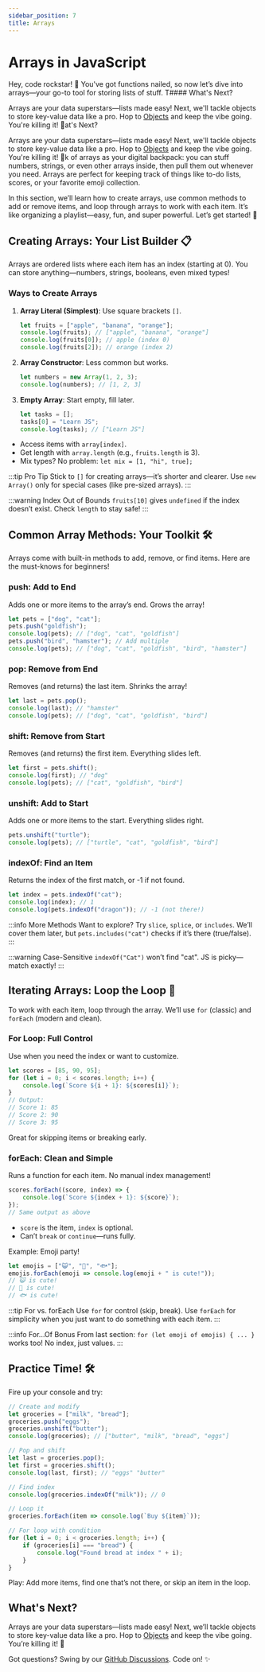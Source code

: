 ```yaml
---
sidebar_position: 7
title: Arrays
---
```


# Arrays in JavaScript

Hey, code rockstar! 🎸 You've got functions nailed, so now let’s dive into arrays—your go-to tool for storing lists of stuff. T#### What's Next?

Arrays are your data superstars—lists made easy! Next, we'll tackle objects to store key-value data like a pro. Hop to [Objects](./objects.md) and keep the vibe going. You're killing it! 🚀at's Next?

Arrays are your data superstars—lists made easy! Next, we'll tackle objects to store key-value data like a pro. Hop to [Objects](./objects.md) and keep the vibe going. You're killing it! 🚀k of arrays as your digital backpack: you can stuff numbers, strings, or even other arrays inside, then pull them out whenever you need. Arrays are perfect for keeping track of things like to-do lists, scores, or your favorite emoji collection.

In this section, we’ll learn how to create arrays, use common methods to add or remove items, and loop through arrays to work with each item. It’s like organizing a playlist—easy, fun, and super powerful. Let’s get started! 🎉

## Creating Arrays: Your List Builder 📋

Arrays are ordered lists where each item has an index (starting at 0). You can store anything—numbers, strings, booleans, even mixed types!

### Ways to Create Arrays

1. **Array Literal (Simplest)**: Use square brackets `[]`.

   ```javascript
   let fruits = ["apple", "banana", "orange"];
   console.log(fruits); // ["apple", "banana", "orange"]
   console.log(fruits[0]); // apple (index 0)
   console.log(fruits[2]); // orange (index 2)
   ```

2. **Array Constructor**: Less common but works.

   ```javascript
   let numbers = new Array(1, 2, 3);
   console.log(numbers); // [1, 2, 3]
   ```

3. **Empty Array**: Start empty, fill later.

   ```javascript
   let tasks = [];
   tasks[0] = "Learn JS";
   console.log(tasks); // ["Learn JS"]
   ```

- Access items with `array[index]`.
- Get length with `array.length` (e.g., `fruits.length` is 3).
- Mix types? No problem: `let mix = [1, "hi", true];`

:::tip Pro Tip
Stick to `[]` for creating arrays—it’s shorter and clearer. Use `new Array()` only for special cases (like pre-sized arrays).
:::

:::warning Index Out of Bounds
`fruits[10]` gives `undefined` if the index doesn’t exist. Check `length` to stay safe!
:::

## Common Array Methods: Your Toolkit 🛠️

Arrays come with built-in methods to add, remove, or find items. Here are the must-knows for beginners!

### push: Add to End

Adds one or more items to the array’s end. Grows the array!

```javascript
let pets = ["dog", "cat"];
pets.push("goldfish");
console.log(pets); // ["dog", "cat", "goldfish"]
pets.push("bird", "hamster"); // Add multiple
console.log(pets); // ["dog", "cat", "goldfish", "bird", "hamster"]
```

### pop: Remove from End

Removes (and returns) the last item. Shrinks the array!

```javascript
let last = pets.pop();
console.log(last); // "hamster"
console.log(pets); // ["dog", "cat", "goldfish", "bird"]
```

### shift: Remove from Start

Removes (and returns) the first item. Everything slides left.

```javascript
let first = pets.shift();
console.log(first); // "dog"
console.log(pets); // ["cat", "goldfish", "bird"]
```

### unshift: Add to Start

Adds one or more items to the start. Everything slides right.

```javascript
pets.unshift("turtle");
console.log(pets); // ["turtle", "cat", "goldfish", "bird"]
```

### indexOf: Find an Item

Returns the index of the first match, or -1 if not found.

```javascript
let index = pets.indexOf("cat");
console.log(index); // 1
console.log(pets.indexOf("dragon")); // -1 (not there!)
```

:::info More Methods
Want to explore? Try `slice`, `splice`, or `includes`. We’ll cover them later, but `pets.includes("cat")` checks if it’s there (true/false).
:::

:::warning Case-Sensitive
`indexOf("Cat")` won’t find "cat". JS is picky—match exactly!
:::

## Iterating Arrays: Loop the Loop 🔄

To work with each item, loop through the array. We’ll use `for` (classic) and `forEach` (modern and clean).

### For Loop: Full Control

Use when you need the index or want to customize.

```javascript
let scores = [85, 90, 95];
for (let i = 0; i < scores.length; i++) {
    console.log(`Score ${i + 1}: ${scores[i]}`);
}
// Output:
// Score 1: 85
// Score 2: 90
// Score 3: 95
```

Great for skipping items or breaking early.

### forEach: Clean and Simple

Runs a function for each item. No manual index management!

```javascript
scores.forEach((score, index) => {
    console.log(`Score ${index + 1}: ${score}`);
});
// Same output as above
```

- `score` is the item, `index` is optional.
- Can’t `break` or `continue`—runs fully.

Example: Emoji party!

```javascript
let emojis = ["😺", "🐶", "🐟"];
emojis.forEach(emoji => console.log(emoji + " is cute!"));
// 😺 is cute!
// 🐶 is cute!
// 🐟 is cute!
```

:::tip For vs. forEach
Use `for` for control (skip, break). Use `forEach` for simplicity when you just want to do something with each item.
:::

:::info For...Of Bonus
From last section: `for (let emoji of emojis) { ... }` works too! No index, just values.
:::

## Practice Time! 🛠️

Fire up your console and try:

```javascript
// Create and modify
let groceries = ["milk", "bread"];
groceries.push("eggs");
groceries.unshift("butter");
console.log(groceries); // ["butter", "milk", "bread", "eggs"]

// Pop and shift
let last = groceries.pop();
let first = groceries.shift();
console.log(last, first); // "eggs" "butter"

// Find index
console.log(groceries.indexOf("milk")); // 0

// Loop it
groceries.forEach(item => console.log(`Buy ${item}`));

// For loop with condition
for (let i = 0; i < groceries.length; i++) {
    if (groceries[i] === "bread") {
        console.log("Found bread at index " + i);
    }
}
```

Play: Add more items, find one that’s not there, or skip an item in the loop.

## What's Next?

Arrays are your data superstars—lists made easy! Next, we’ll tackle objects to store key-value data like a pro. Hop to [Objects](./objects.md) and keep the vibe going. You’re killing it! 🚀

Got questions? Swing by our [GitHub Discussions](https://github.com/sammy6378/reference/discussions). Code on! ✨
